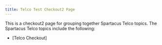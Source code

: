 ```yaml
---
title: Telco Test Checkout2 Page
---
```


This is a checkout2 page for grouping together Spartacus Telco topics. The Spartacus Telco topics include the following:

- [Telco Checkout]
